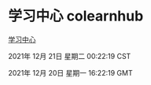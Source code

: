 # 学习中心 colearnhub
[学习中心](http://59.174.25.102:56308/colearnhub/)

2021年 12月 21日 星期二 00:22:19 CST

2021年 12月 20日 星期一 16:22:19 GMT
